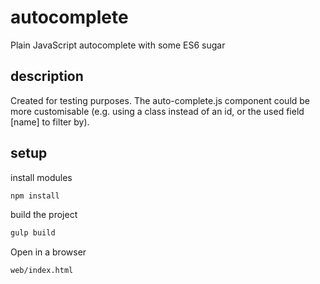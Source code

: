 # autocomplete

Plain JavaScript autocomplete with some ES6 sugar

## description

Created for testing purposes. The auto-complete.js component could be more customisable (e.g. using a class instead of an id, or the used field [name] to filter by).

## setup

install modules

```sh
npm install
```

build the project

```sh
gulp build
```

Open in a browser

```sh
web/index.html
```